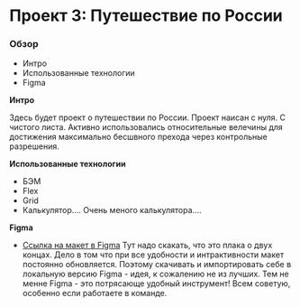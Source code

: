 # Проект 3: Путешествие по России

### Обзор
* Интро
* Использованные технологии
* Figma

**Интро**

Здесь будет проект о путешествии по России.
Проект наисан с нуля. С чистого листа. Активно использовались относительные велечины для достижения максимально бесшвного прехода через контрольные разрешения.

**Использованные технологии**
* БЭМ
* Flex
* Grid
* Калькулятор.... Очень меного калькулятора....

**Figma**

* [Ссылка на макет в Figma](https://www.figma.com/file/OyRWEjU6wBwRe1hapzQoLx/Sprint-3%3A-Russia-%2F-desktop-%2B-mobile?node-id=28503%3A0)
Тут надо скакать, что это плака о двух концах. Дело в том что при все удобности и интрактивности макет постоянно обновляется. Поэтому скачивать и импортировать себе в локальную версию Figma - идея, к сожалению не из лучших.
Тем не менне Figma - это потрясающе удобный инструмент! Всем советую, особенно если работаете в команде.



